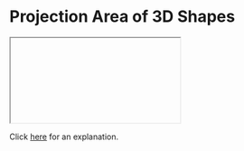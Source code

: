 # Projection Area of 3D Shapes 

<iframe></iframe>

Click [here](Explanation.md) for an explanation.


